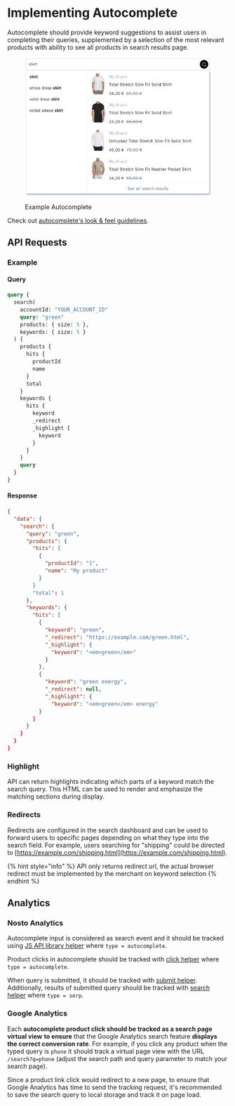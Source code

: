 # Implementing Autocomplete

Autocomplete should provide keyword suggestions to assist users in completing their queries, supplemented by a selection of the most relevant products with ability to see all products in search results page.&#x20;

<figure><img src="../../../.gitbook/assets/image (10).png" alt=""><figcaption><p>Example Autocomplete</p></figcaption></figure>

Check out [autocomplete's look & feel guidelines](https://help.nosto.com/en/articles/7169076-autocomplete-s-look-feel-guidelines).

## API Requests <a href="#autocomplete" id="autocomplete"></a>

### Example

#### Query <a href="#autocomplete" id="autocomplete"></a>

```graphql
query {
  search(
    accountId: "YOUR_ACCOUNT_ID"
    query: "green"
    products: { size: 5 },
    keywords: { size: 5 }
  ) {
    products {
      hits {
        productId
        name
      }
      total
    }
    keywords {
      hits {
        keyword
        _redirect
        _highlight {
          keyword
        }
      }
    }
    query
  }
}
```

#### Response

```json
{
  "data": {
    "search": {
      "query": "green",
      "products": {
        "hits": [
          {
            "productId": "1",
            "name": "My product"
          }
        ]
        "total": 1
      },
      "keywords": {
        "hits": [
          {
            "keyword": "green",
            "_redirect": "https://example.com/green.html",
            "_highlight": {
              "keyword": "<em>green</em>"
            }
          },
          {
            "keyword": "green energy",
            "_redirect": null,
            "_highlight": {
              "keyword": "<em>green</em> energy"
          }
        ]
      }
    }
  }
}
```

### Highlight

API can return highlights indicating which parts of a keyword match the search query. This HTML can be used to render and emphasize the matching sections during display.

### Redirects

Redirects are configured in the search dashboard and can be used to forward users to specific pages depending on what they type into the search field. For example, users searching for "shipping" could be directed to [https://example.com/shipping.html](https://example.com/shipping.html).

{% hint style="info" %}
API only returns redirect url, the actual browser redirect must be implemented by the merchant on keyword selection
{% endhint %}

## Analytics

### Nosto Analytics

Autocomplete input is considered as search event and it should be tracked using [JS API library helper](../../../apis/js-apis/search.md#search) where `type = autocomplete`.

Product clicks in autocomplete should be tracked with [click helper](../../../apis/js-apis/search.md#search-product-click) where `type = autocomplete`.

When query is submitted, it should be tracked with [submit helper](../../../apis/js-apis/search.md#search-form-submit). Additionally, results of submitted query should be tracked with [search helper](../../../apis/js-apis/search.md#search) where `type = serp`.&#x20;

### Google Analytics

Each **autocomplete product click should be tracked as a search page virtual view** **to ensure** that the Google Analytics search feature **displays the correct conversion rate**. For example, if you click any product when the typed query is `phone` it should track a virtual page view with the URL `/search?q=phone` (adjust the search path and query parameter to match your search page).

Since a product link click would redirect to a new page, to ensure that Google Analytics has time to send the tracking request, it's recommended to save the search query to local storage and track it on page load.

